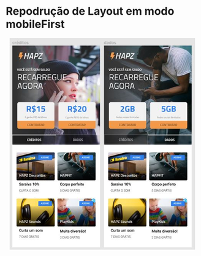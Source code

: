 <h1> Repodrução de Layout em modo mobileFirst </h1>




<p align="center">
  <img src="https://github.com/ViniciusMDuarte/Hapz-Mobile-first/blob/master/screenshot.JPG">
</p>
